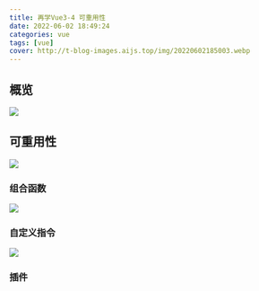 ```yaml
---
title: 再学Vue3-4 可重用性
date: 2022-06-02 18:49:24
categories: vue
tags: [vue]
cover: http://t-blog-images.aijs.top/img/20220602185003.webp
---
```


## 概览

![](http://t-blog-images.aijs.top/img/20220602185624.webp)

## 可重用性
![](http://t-blog-images.aijs.top/img/20220602193659.webp)

### 组合函数
![](http://t-blog-images.aijs.top/img/20220602193738.webp)
### 自定义指令
![](http://t-blog-images.aijs.top/img/20220602193751.webp)

### 插件

